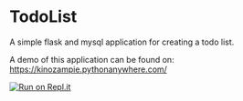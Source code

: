 # TodoList
A simple flask and mysql application for creating a todo list.

A demo of this application can be found on: https://kinozampie.pythonanywhere.com/

[![Run on Repl.it](https://repl.it/badge/github/KinoZampie/TodoList)](https://repl.it/github/KinoZampie/TodoList)
